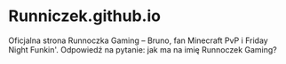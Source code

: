 # Runniczek.github.io
Oficjalna strona Runnoczka Gaming – Bruno, fan Minecraft PvP i Friday Night Funkin'. Odpowiedź na pytanie: jak ma na imię Runnoczek Gaming?
